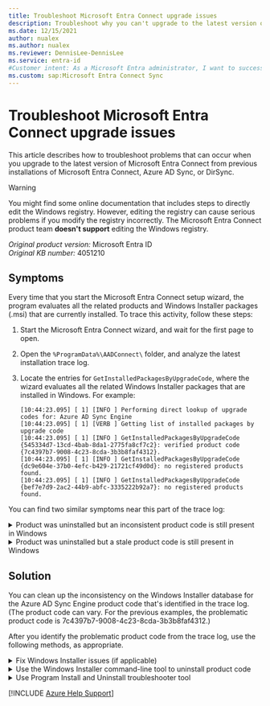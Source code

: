 ```yaml
---
title: Troubleshoot Microsoft Entra Connect upgrade issues
description: Troubleshoot why you can't upgrade to the latest version of Microsoft Entra Connect on a server that has previous installations of Connect, AD Sync, or DirSync.
ms.date: 12/15/2021
author: nualex
ms.author: nualex
ms.reviewer: DennisLee-DennisLee
ms.service: entra-id
#Customer intent: As a Microsoft Entra administrator, I want to successfully upgrade to the latest version of Microsoft Entra Connect so that each Active Directory user can use a single identity in hybrid environments.
ms.custom: sap:Microsoft Entra Connect Sync
---
```

# Troubleshoot Microsoft Entra Connect upgrade issues

This article describes how to troubleshoot problems that can occur when you upgrade to the latest version of Microsoft Entra Connect from previous installations of Microsoft Entra Connect, Azure AD Sync, or DirSync.

> [!WARNING]
> You might find some online documentation that includes steps to directly edit the Windows registry. However, editing the registry can cause serious problems if you modify the registry incorrectly. The Microsoft Entra Connect product team **doesn't support** editing the Windows registry.

*Original product version:* Microsoft Entra ID  
*Original KB number:* 4051210  

## Symptoms

Every time that you start the Microsoft Entra Connect setup wizard, the program evaluates all the related products and Windows Installer packages (.msi) that are currently installed. To trace this activity, follow these steps:

1. Start the Microsoft Entra Connect wizard, and wait for the first page to open.

2. Open the `%ProgramData%\AADConnect\` folder, and analyze the latest installation trace log.

3. Locate the entries for `GetInstalledPackagesByUpgradeCode`, where the wizard evaluates all the related Windows Installer packages that are installed in Windows. For example:

   ```output
   [10:44:23.095] [ 1] [INFO ] Performing direct lookup of upgrade codes for: Azure AD Sync Engine
   [10:44:23.095] [ 1] [VERB ] Getting list of installed packages by upgrade code
   [10:44:23.095] [ 1] [INFO ] GetInstalledPackagesByUpgradeCode {545334d7-13cd-4bab-8da1-2775fa8cf7c2}: verified product code {7c4397b7-9008-4c23-8cda-3b3b8faf4312}.
   [10:44:23.095] [ 1] [INFO ] GetInstalledPackagesByUpgradeCode {dc9e604e-37b0-4efc-b429-21721cf49d0d}: no registered products found.
   [10:44:23.095] [ 1] [INFO ] GetInstalledPackagesByUpgradeCode {bef7e7d9-2ac2-44b9-abfc-3335222b92a7}: no registered products found.
   ```

You can find two similar symptoms near this part of the trace log:

<details>
<summary>Product was uninstalled but an inconsistent product code is still present in Windows</summary>
The wizard is detecting an old installation of the sync engine: "Product Azure AD Sync Engine (version 1.1.343.0) is installed, needs to be upgraded to version 1.1.380.0."

```output
[10:44:23.095] [ 1] [VERB ] Package=Microsoft Azure AD Connect synchronization services, Version=1.1.343.0, ProductCode=7c4397b7-9008-4c23-8cda-3b3b8faf4312, UpgradeCode=545334d7-13cd-4bab-8da1-2775fa8cf7c2
[10:44:23.095] [ 1] [INFO ] Determining installation action for Azure AD Sync Engine (545334d7-13cd-4bab-8da1-2775fa8cf7c2)
[10:44:23.298] [ 1] [VERB ] Check product code installed: {4e67cad2-d71b-4f06-a7ae-bb49c566bb93}
[10:44:23.298] [ 1] [INFO ] GetProductInfoProperty({4e67cad2-d71b-4f06-a7ae-bb49c566bb93}, VersionString): unknown product
[10:44:23.298] [ 1] [INFO ] AzureADSyncEngineComponent: Product Azure AD Sync Engine (version 1.1.343.0) is installed, needs to be upgraded to version 1.1.380.0.
```

However, the Windows Installer information might be inconsistent after this product is uninstalled and the sync engine is no longer present.

Because the setup wizard is still detecting an old product code, it decides to upgrade Azure AD Sync Engine instead of doing a clean installation. Later in the upgrade process, while the installer is checking for the current service status, the installation fails because the ADSync service isn't present:

```output
[10:44:28.260] [ 1] [INFO ] ServiceControllerProvider: verifying ADSync is in state (Running)
[10:44:28.291] [ 1] [ERROR] Caught an exception while creating the initial page set on the root page.
Exception Data (Raw): System.InvalidOperationException: Service ADSync was not found on computer '.'. ---> System.ComponentModel.Win32Exception: The specified service does not exist as an installed service
```

</details>

<details>
<summary>Product was uninstalled but a stale product code is still present in Windows</summary>

A stale product code that you find in Windows Installer packages can also cause upgrade issues.

```output
[15:29:06.958] [ 1] [INFO ] Performing direct lookup of upgrade codes for: Azure AD Sync Engine
[15:29:06.959] [ 1] [VERB ] Getting list of installed packages by upgrade code
[15:29:06.959] [ 1] [INFO ] GetProductInfoProperty({7c4397b7-9008-4c23-8cda-3b3b8faf4312}, VersionString): unrecognized error (1608)
[15:29:06.959] [ 1] [INFO ] GetInstalledPackagesByUpgradeCode {545334d7-13cd-4bab-8da1-2775fa8cf7c2}: stale product code {7c4397b7-9008-4c23-8cda-3b3b8faf4312}.
[15:29:06.959] [ 1] [INFO ] GetInstalledPackagesByUpgradeCode {545334d7-13cd-4bab-8da1-2775fa8cf7c2}: no registered products found.
[15:29:06.959] [ 1] [INFO ] GetInstalledPackagesByUpgradeCode {dc9e604e-37b0-4efc-b429-21721cf49d0d}: no registered products found.
[15:29:06.959] [ 1] [INFO ] GetInstalledPackagesByUpgradeCode {bef7e7d9-2ac2-44b9-abfc-3335222b92a7}: no registered products found.
[15:29:06.963] [ 1] [INFO ] Determining installation action for Azure AD Sync Engine (545334d7-13cd-4bab-8da1-2775fa8cf7c2)
[15:29:07.059] [ 1] [INFO ] Product Azure AD Sync Engine is not installed.
```

Microsoft Entra Connect Setup wizard can't detect that an Azure AD Sync Engine is installed. Setup fails and returns the following error message:

```output
[15:52:17.674] [ 13] [ERROR] PerformConfigurationPageViewModel: Caught exception while installing synchronization service.
Exception Data (Raw): System.Exception: Unable to install the Synchronization Service. Please see the event log for additional details. ---> Microsoft.Azure.ActiveDirectory.Client.Framework.ProcessExecutionFailedException: Error installing msi package 'Synchronization Service.msi'. Full log is available at 'C:\ProgramData\AADConnect\Synchronization Service_Install-20170525-155217.log'.
...
MSI (s) (C0!08) [15:52:17:605]: Product: Microsoft Azure AD Connect synchronization services -- Error 25019.The Microsoft Azure AD Connect synchronization services setup wizard cannot open registry key SYSTEM\CurrentControlSet\Services\ADSync\Parameters. Try verifying the key and running this wizard again. The system cannot find the file specified.
CustomAction DetectStoreServer returned actual error code 1603 (note this may not be 100% accurate if translation happened inside sandbox)
Action ended 15:52:17: DetectStoreServer.
---> Microsoft.Azure.ActiveDirectory.Client.Framework.ProcessExecutionFailedException: Exception: Execution failed with errorCode: 1603.
```

This error occurs because the MSIEXEC process still tries to upgrade the Azure AD Sync Engine, as shown in the *Synchronization Service_Install-20170525-155217.log* file:

```output
MSI (s) (C0:0C) [15:52:17:386]: PROPERTY CHANGE: Adding WIX_UPGRADE_DETECTED property. Its value is '{7C4397B7-9008-4C23-8CDA-3B3B8FAF4312}'.
MSI (s) (C0:0C) [15:52:17:386]: PROPERTY CHANGE: Adding MIGRATE property. Its value is '{7C4397B7-9008-4C23-8CDA-3B3B8FAF4312}'.
...
MSI (s) (C0:D4) [15:52:17:598]: Invoking remote custom action. DLL: C:\Windows\Installer\MSI1D9A.tmp, Entrypoint: DetectStoreServer
Action start 15:52:17: DetectStoreServer.
MSI (s) (C0!08) [15:52:17:605]: Product: Microsoft Azure AD Connect synchronization services -- Error 25019.The Microsoft Azure AD Connect synchronization services setup wizard cannot open registry key SYSTEM\CurrentControlSet\Services\ADSync\Parameters. Try verifying the key and running this wizard again. The system cannot find the file specified.
```

As in the previous case, the Windows Installer upgrading process fails because the ADSync service entries in the registry aren't present. The product has been previously uninstalled, leaving the Windows Installer database inconsistent.
</details>

## Solution

You can clean up the inconsistency on the Windows Installer database for the Azure AD Sync Engine product code that's identified in the trace log. (The product code can vary. For the previous examples, the problematic product code is 7c4397b7-9008-4c23-8cda-3b3b8faf4312.)

After you identify the problematic product code from the trace log, use the following methods, as appropriate.

<details>
<summary>Fix Windows Installer issues (if applicable)</summary>
The KB3139923 Windows hotfix can cause these Windows Installer issues. Therefore, we recommend that you uninstall it.

To check whether KB3139923 is installed, go to **Settings** > **Windows Update** > **Update history**. Or use PowerShell to export a list of all installed hotfixes:

```powershell
Get-Hotfix |
Select-Object HotFixID, InstalledOn, Description, InstalledBy |
Sort-Object –Property InstalledOn –Descending |
Out-File –FilePath ".\$env:COMPUTERNAME-HotFixes.txt"
```

1. If the KB3139923 hotfix is present, uninstall it, and then restart the server.

1. Download and install the [KB3072630 Windows hotfix](https://www.microsoft.com/download/details.aspx?id=47955), and then restart again.

</details>

<details>
<summary>Use the Windows Installer command-line tool to uninstall product code</summary>

To uninstall the product code for the Azure AD Sync Engine, run the Windows Installer command-line tool ([MsiExec.exe](/windows-server/administration/windows-commands/msiexec)) as follows:

1. Identify the inconsistent or stale product code from the trace log (GUID), as shown in the "Symptoms" section.

1. Open an administrative Command Prompt window.

1. Enter the following line by susbtituting the actual GUID of the problematic product code:

    ```cmd
    SET productcode={<12345678-0000-abcd-0000-0123456789ab>}
    ```

1. Enter the following command, repeat the command, and then restart the server.

    > [!NOTE]
    > You might see numerous reported errors because of the corrupted Windows Installer database. For any dialog box that appears, select **Yes**.

    ```cmd
    SET /a counter+=1
    & MSIEXEC /x %productcode% /qn /norestart /l*v "%ProgramData%\AADConnect\AADConnect_Uninstall-ForcedUninstall_%counter%.log" EXECUTE_UNINSTALL="1"
    ```

1. Start the Microsoft Entra Connect wizard, and wait for the first page to open.

1. Open the `%ProgramData%\AADConnect\` folder, and analyze the latest installation trace log.

1. If the inconsistent or stale product code is no longer present in the log file, continue the wizard, and complete the installation. Otherwise, go to the next solution.

</details>

<details>
<summary>Use Program Install and Uninstall troubleshooter tool</summary>

The Program Install and Uninstall troubleshooter helps you automatically repair issues if you're blocked from installing or removing programs. It also fixes corrupted registry keys.

[Fix problems that block programs from being installed or removed (microsoft.com)](https://support.microsoft.com/en-us/topic/fix-problems-that-block-programs-from-being-installed-or-removed-cca7d1b6-65a9-3d98-426b-e9f927e1eb4d)

After you run the tool, restart the server, and then follow these steps:

1. Start the Microsoft Entra Connect wizard, and wait for the first page to open.

1. Open the `%ProgramData%\AADConnect\` folder, and analyze the latest installation trace log.

1. If the inconsistent or stale product code is no longer present in the log file, continue the wizard, and complete the installation. If the stale product code is present, we recommend that you reinstall the Windows operating system because you can't recover the Windows Installer database from an inconsistent state.

</details>

[!INCLUDE [Azure Help Support](../../../../includes/azure-help-support.md)]
